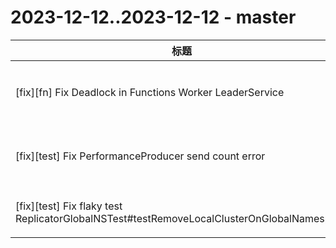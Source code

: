 # 2023-12-12..2023-12-12 - master
| 标题 | 链接 | 作者 | 标签 |
| - | :--: | :--: | - |
| [fix][fn] Fix Deadlock in Functions Worker LeaderService | [#21711](https://github.com/apache/pulsar/pull/21711) | [@Technoboy-](https://github.com/Technoboy-) | `component/function` `doc-not-needed` `ready-to-test` `release/3.0.3` `release/2.11.4` `release/3.1.3`  | 
| [fix][test] Fix PerformanceProducer send count error | [#21706](https://github.com/apache/pulsar/pull/21706) | [@Technoboy-](https://github.com/Technoboy-) | `doc-not-needed` `ready-to-test` `release/2.10.6` `release/3.0.3` `release/2.11.4` `release/3.1.3`  | 
| [fix][test] Fix flaky test ReplicatorGlobalNSTest#testRemoveLocalClusterOnGlobalNamespace | [#21708](https://github.com/apache/pulsar/pull/21708) | [@Technoboy-](https://github.com/Technoboy-) | `component/test` `flaky-tests` `doc-not-needed` `ready-to-test`  | 
